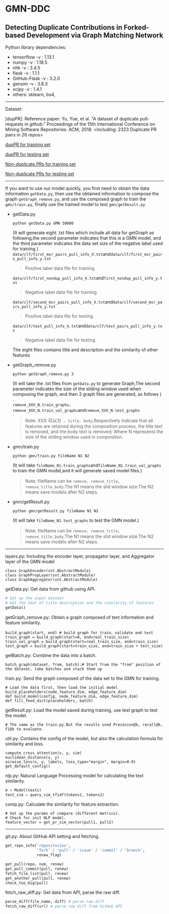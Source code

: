 # GMN-DDC

## Detecting Duplicate Contributions in Forked-based Development via Graph Matching Network

Python library dependencies:
+ tensorflow -v : 1.13.1
+ numpy -v : 1.18.5
+ nltk -v : 3.4.5
+ flask -v : 1.1.1
+ GitHub-Flask -v : 3.2.0
+ gensim -v : 3.8.3
+ scipy -v : 1.4.1 
+ others: sklearn, bs4,

---

Dataset:

[dupPR]: Reference paper: Yu, Yue, et al. "A dataset of duplicate pull-requests in github." Proceedings of the 15th International Conference on Mining Software Repositories. ACM, 2018. 
<including: 2323 Duplicate PR pairs in 26 repos>

[dupPR for training set](https://github.com/ILikeCode0/GMN-DDC/blob/main/data/clf/first_msr_pairs.txt)

[dupPR for testing set](https://github.com/ILikeCode0/GMN-DDC/blob/main/data/clf/second_msr_pairs.txt)

[Non-duplicate PRs for training set](https://github.com/ILikeCode0/GMN-DDC/blob/main/data/clf/first_nondup.txt)

[Non-duplicate PRs for testing set](https://github.com/ILikeCode0/GMN-DDC/blob/main/data/clf/test.txt)

---
If you want to use our model quickly, you first need to obtain the data information `getData.py`, then use the obtained information to compose the graph     `getGraph_remove.py`, and use the composed graph to train the `gmn/train.py`, finally use the trained model to test `gmn/getResult.py` 

+ getData.py
  
    `python getData.py GMN 50000`
    
    (It will generate eight .txt files which include all data for getGraph as following,the second parameter indicates that this is a GMN model, and the third parameter indicates the data set size of the negative label used for training )
    `data/clf/first_msr_pairs_pull_info_X.txt`and`data/clf/first_msr_pairs_pull_info_y.txt`
    >Positive label data file for training 
    >
    `data/clf/first_nondup_pull_info_X.txt`and`first_nondup_pull_info_y.txt`
    >Negative label data file for training 
    >
    `data/clf/second_msr_pairs_pull_info_X.txt`and`data/clf/second_msr_pairs_pull_info_y.txt`
    >Positive label data file for testing 
    > 
    `data/clf/test_pull_info_X.txt`and`data/clf/test_pairs_pull_info_y.txt`
    >Negative label data file for testing

    The eight files contains title and description and the similarity of other features                                                                                                                                                                                                                                                                                                                                                                                                                                                                                                                                                                                                                                                                                                 
    
+ getGraph_remove.py
    
    `python getGraph_remove.py 3`
    
    (It will take the .txt files from `getData.py` to generate Graph,The second parameter indicates the size of the sliding window used when composing the graph, and then 3 graph files are generated, as follows )
      
    `remove_XXX_N.train_graphs`、`remove_XXX_N.train_val_graphs`and`remove_XXX_N.test_graphs`
    
    >Note: XXX 可以为` `、`title`、`body`,Respectively indicate that all features are retained during the composition process, the title text is removed, and the body text is removed;
     Where N represents the size of the sliding window used in composition. 

+ gmn/train.py  

    `python gmn/train.py fileName N1 N2`
    
    (It will take `fileName_N1.train_graphs`and`fileName_N1.train_val_graphs` to train the GMN model,and it will generate saved model files.)
    
    >Note: fileName can be `remove`、`remove_title`、`remove_title_body`.The N1 means the slid window size.The N2 means save models after N2 steps. 
    
+ gmn/getResult.py

     `python gmn/getResult.py fileName N1 N2`
    
    (It will take `fileName_N1.test_graphs` to test the GMN model.)
    
    >Note: fileName can be `remove`、`remove_title`、`remove_title_body`.The N1 means the slid window size.The N2 means save models after N2 steps. 
    

---

layers.py: Including the encoder layer, propagator layer, and Aggregator layer of the GMN model

```
class GraphEncoder(snt.AbstractModule)
class GraphPropLayer(snt.AbstractModule)
class GraphAggregator(snt.AbstractModule)
``` 

getData.py: Get data from github using API.

``` python
# Set up the input dataset
# Get the text of title description and the similarity of features 
getData()
```

getGraph_remove.py: Obtain a graph composed of text information and feature similarity.

```
build_graph(start, end) # build graph for train、validate and test
train_graph = build_graph(start=0, end=real_train_size)
train_val_graph = build_graph(start=real_train_size, end=train_size)
test_graph = build_graph(start=train_size, end=train_size + test_size)
``` 

getBatch.py: Combine the data into a batch.

```
batch_graph(dataset, from, batch):# Start from the "from" position of the dataset, take batches and stack them up 
```

train.py: Send the graph composed of the data set to the GMN for training.

```
# Load the data first, then load the initial model
build_placeholders(node_feature_dim, edge_feature_dim)
def build_model(config, node_feature_dim, edge_feature_dim)
def fill_feed_dict(placeholders, batch)
```

getResult.py: Load the model saved during training, use test graph to test the model.
```
# The same as the train.py.But the results used Precesion@k, recall@k, F1@k to evaluate.
```

util.py: Contains the config of the model, but also the calculation formula for similarity and loss.
```
compute_cross_attention(x, y, sim)
euclidean_distance(x, y)
airwise_loss(x, y, labels, loss_type="margin", margin=0.0)
get_default_config()
```

nlp.py: Natural Language Processing model for calculating the text similarity.


``` python
m = Model(texts)
text_sim = query_sim_tfidf(tokens1, tokens2)
``` 


comp.py: Calculate the similarity for feature extraction.

``` 
# Set up the params of compare (different metrics).
# Check for init NLP model.
feature_vector = get_pr_sim_vector(pull1, pull2)
```


---

git.py: About GitHub API setting and fetching.

``` python
get_repo_info('repositories',
              'fork' / 'pull' / 'issue' / 'commit' / 'branch',
              renew_flag)

get_pull(repo, num, renew)
get_pull_commit(pull, renew)
fetch_file_list(pull, renew)
get_another_pull(pull, renew)
check_too_big(pull)
```


fetch_raw_diff.py: Get data from API, parse the raw diff.

``` python
parse_diff(file_name, diff) # parse raw diff
fetch_raw_diff(url) # parse raw diff from GitHub API
```


